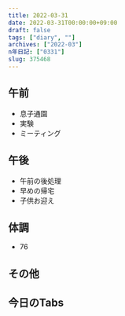 ```yaml
---
title: 2022-03-31
date: 2022-03-31T00:00:00+09:00
draft: false
tags: ["diary", ""]
archives: ["2022-03"]
n年日記: ["0331"]
slug: 375468
---
```

## 午前
- 息子通園
- 実験
- ミーティング
## 午後
- 午前の後処理
- 早めの帰宅
- 子供お迎え
## 体調
- 76
## その他
## 今日のTabs